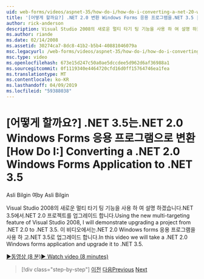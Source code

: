 ```yaml
---
uid: web-forms/videos/aspnet-35/how-do-i/how-do-i-converting-a-net-20-windows-forms-application-to-net-35
title: '[어떻게 할까요?] .NET 2.0 변환 Windows Forms 응용 프로그램을.NET 3.5 | Microsoft Docs'
author: rick-anderson
description: Visual Studio 2008의 새로운 멀티 타기 팅 기능을 사용 하 여 설명 하겠습니다.NET 3.5에서.NET 2.0 프로젝트를 업그레이드 합니다. 이 비디오에서 수행 됩니다을 하는 중...
ms.author: riande
ms.date: 02/14/2008
ms.assetid: 30274ca7-8dc8-41b2-b5b4-40881046079a
msc.legacyurl: /web-forms/videos/aspnet-35/how-do-i/how-do-i-converting-a-net-20-windows-forms-application-to-net-35
msc.type: video
ms.openlocfilehash: 673e15d247c50a0ae5dccdee5d962d6af36988a1
ms.sourcegitcommit: 0f1119340e4464720cfd16d0ff15764746ea1fea
ms.translationtype: MT
ms.contentlocale: ko-KR
ms.lasthandoff: 04/09/2019
ms.locfileid: "59388038"
---
```

# <a name="how-do-i-converting-a-net-20-windows-forms-application-to-net-35"></a><span data-ttu-id="1ea45-104">[어떻게 할까요?] .NET 3.5는.NET 2.0 Windows Forms 응용 프로그램으로 변환</span><span class="sxs-lookup"><span data-stu-id="1ea45-104">[How Do I:] Converting a .NET 2.0 Windows Forms Application to .NET 3.5</span></span>

<span data-ttu-id="1ea45-105">Asli Bilgin 여</span><span class="sxs-lookup"><span data-stu-id="1ea45-105">by Asli Bilgin</span></span>

<span data-ttu-id="1ea45-106">Visual Studio 2008의 새로운 멀티 타기 팅 기능을 사용 하 여 설명 하겠습니다.NET 3.5에서.NET 2.0 프로젝트를 업그레이드 합니다.</span><span class="sxs-lookup"><span data-stu-id="1ea45-106">Using the new multi-targeting feature of Visual Studio 2008, I will demonstrate upgrading a project from .NET 2.0 to .NET 3.5.</span></span> <span data-ttu-id="1ea45-107">이 비디오에서는.NET 2.0 Windows forms 응용 프로그램을 사용 하 고.NET 3.5로 업그레이드 합니다.</span><span class="sxs-lookup"><span data-stu-id="1ea45-107">In this video we will take a .NET 2.0 Windows forms application and upgrade it to .NET 3.5.</span></span>

[<span data-ttu-id="1ea45-108">&#9654;동영상 (8 분)</span><span class="sxs-lookup"><span data-stu-id="1ea45-108">&#9654; Watch video (8 minutes)</span></span>](https://channel9.msdn.com/Blogs/ASP-NET-Site-Videos/how-do-i-converting-a-net-20-windows-forms-application-to-net-35)

> [!div class="step-by-step"]
> <span data-ttu-id="1ea45-109">[이전](how-do-i-advance-cascading-style-sheet-features-and-management.md)
> [다음](how-do-i-get-started-with-the-entity-framework.md)</span><span class="sxs-lookup"><span data-stu-id="1ea45-109">[Previous](how-do-i-advance-cascading-style-sheet-features-and-management.md)
[Next](how-do-i-get-started-with-the-entity-framework.md)</span></span>
